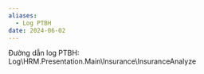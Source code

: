 ```yaml
---
aliases:
  - Log PTBH
date: 2024-06-02
---
```


Đường dẫn log PTBH: Log\HRM.Presentation.Main\Insurance\InsuranceAnalyze



